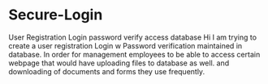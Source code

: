 # Secure-Login
User Registration Login password verify access database
Hi I am trying to create a user registration Login w Password verification maintained in database.  In order for management employees to be able to access certain webpage that would have uploading files to database as well.  and downloading of documents and forms they use frequently.
